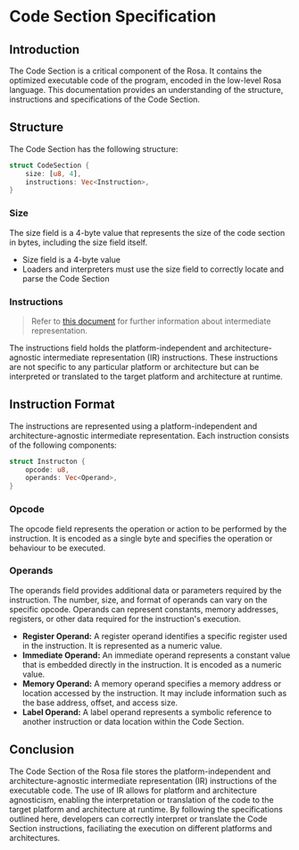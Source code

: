 # Code Section Specification

## Introduction
The Code Section is a critical component of the Rosa. It contains
the optimized executable code of the program, encoded in the low-level
Rosa language. This documentation provides an understanding of the structure,
instructions and specifications of the Code Section.

## Structure
The Code Section has the following structure:
```rs
struct CodeSection {
    size: [u8, 4],
    instructions: Vec<Instruction>,
}
```

### Size
The size field is a 4-byte value that represents the size of the code section
in bytes, including the size field itself.

- Size field is a 4-byte value
- Loaders and interpreters must use the size field to correctly locate and parse
the Code Section

### Instructions
> Refer to [this document](./ir.md) for further information about intermediate representation.

The instructions field holds the platform-independent and architecture-agnostic
intermediate representation (IR) instructions. These instructions are not specific
to any particular platform or architecture but can be interpreted or translated
to the target platform and architecture at runtime.

## Instruction Format
The instructions are represented using a platform-independent and architecture-agnostic
intermediate representation. Each instruction consists of the following components:
```rs
struct Instructon {
    opcode: u8,
    operands: Vec<Operand>,
}
```

### Opcode
The opcode field represents the operation or action to be performed by the instruction.
It is encoded as a single byte and specifies the operation or behaviour to be executed.

### Operands
The operands field provides additional data or parameters required by the instruction.
The number, size, and format of operands can vary on the specific opcode. Operands can represent constants, memory addresses, registers, or other data required for the
instruction's execution.

- **Register Operand:** A register operand identifies a specific register used in the instruction. It is represented as a numeric value.
- **Immediate Operand:** An immediate operand represents a constant value that is embedded directly in the instruction. It is encoded as a numeric value.
- **Memory Operand:** A memory operand specifies a memory address or location accessed by the instruction. It may include information such as the base address, offset, and access size.
- **Label Operand:** A label operand represents a symbolic reference to another instruction or data location within the Code Section.

## Conclusion
The Code Section of the Rosa file stores the platform-independent and architecture-agnostic intermediate representation (IR) instructions
of the executable code. The use of IR allows for platform and architecture
agnosticism, enabling the interpretation or translation of the code to
the target platform and architecture at runtime. By following the specifications
outlined here, developers can correctly interpret or translate the Code Section
instructions, faciliating the execution on different platforms and architectures.